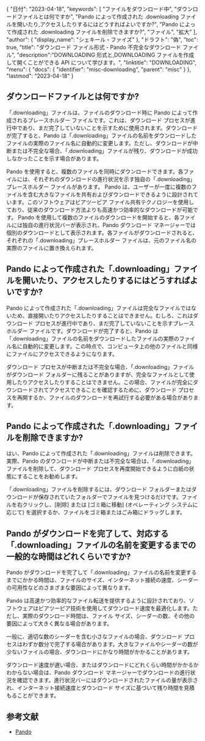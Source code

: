 {
"日付": "2023-04-18",
  "keywords": [
"ファイルをダウンロード中",
"ダウンロードファイルとは何ですか",
"Pando によって作成された .downloading ファイルを開いたり,アクセスしたりするにはどうすればよいですか?",
"Pando によって作成された .downloading ファイルを削除できますか?",
"ファイル",
"拡大"
],
  "author": {
"display_name": "シェキール・ファイズ"
},
"ドラフト": "偽",
"toc": true,
"title": "ダウンロード ファイル形式 - Pando 不完全なダウンロード ファイル",
  "description":"DOWNLOADING 形式と,DOWNLOADING ファイルを作成して開くことができる API について学びます。",
"linktitle": "DOWNLOADING",
  "menu": {
    "docs": {
      "identifier": "misc-downloading",
"parent": "misc"
}
},
"lastmod": "2023-04-18"
}

## ダウンロードファイルとは何ですか?

「.downloading」ファイルは、ファイルのダウンロード時に Pando によって作成されるプレースホルダー ファイルです。これは、ダウンロード プロセスが進行中であり、まだ完了していないことを示すために使用されます。ダウンロードが完了すると、Pando は「.downloading」ファイルの名前をダウンロードしたファイルの実際のファイル名に自動的に変更します。ただし、ダウンロードが中断または不完全な場合、「.downloading」ファイルが残り、ダウンロードが成功しなかったことを示す場合があります。

Pando を使用すると、複数のファイルを同時にダウンロードできます。各ファイルには、それぞれのダウンロードの進行状況を示す独自の「.downloading」プレースホルダー ファイルがあります。 Pando は、ユーザーが一度に複数のファイルを含む大きなファイルを共有およびダウンロードできるように設計されています。このソフトウェアはピアツーピア ファイル共有テクノロジーを使用しており、従来のダウンロード方法よりも高速かつ効率的なダウンロードが可能です。 Pando を使用して複数のファイルのダウンロードを開始すると、各ファイルには独自の進行状況バーが表示され、Pando ダウンロード マネージャーでは個別のダウンロードとして表示されます。各ファイルがダウンロードされると、それぞれの「.downloading」プレースホルダー ファイルは、元のファイル名の実際のファイルに置き換えられます。

## Pando によって作成された「.downloading」ファイルを開いたり、アクセスしたりするにはどうすればよいですか?

Pando によって作成された「.downloading」ファイルは完全なファイルではないため、直接開いたりアクセスしたりすることはできません。むしろ、これはダウンロード プロセスが進行中であり、まだ完了していないことを示すプレースホルダー ファイルです。ダウンロードが完了すると、Pando は「.downloading」ファイルの名前をダウンロードしたファイルの実際のファイル名に自動的に変更します。この時点で、コンピュータ上の他のファイルと同様にファイルにアクセスできるようになります。

ダウンロード プロセスが中断または不完全な場合、「.downloading」ファイルがダウンロード フォルダーに残ることがありますが、完全なファイルとして使用したりアクセスしたりすることはできません。この場合、ファイルが完全にダウンロードされてアクセスできることを確認するために、ダウンロード プロセスを再開するか、ファイルのダウンロードを再試行する必要がある場合があります。

## Pando によって作成された「.downloading」ファイルを削除できますか?

はい、Pando によって作成された「.downloading」ファイルは削除できます。実際、Pando のダウンロードが中断または不完全な場合は、「.downloading」ファイルを削除して、ダウンロード プロセスを再度開始できるように白紙の状態にすることをお勧めします。

「.downloading」ファイルを削除するには、ダウンロード フォルダーまたはダウンロードが保存されていたフォルダーでファイルを見つけるだけです。ファイルを右クリックし、[削除] または [ゴミ箱に移動] (オペレーティング システムに応じて) を選択するか、ファイルをゴミ箱またはごみ箱にドラッグします。

## Pando がダウンロードを完了して、対応する「.downloading」ファイルの名前を変更するまでの一般的な時間はどれくらいですか?

Pando がダウンロードを完了して「.downloading」ファイルの名前を変更するまでにかかる時間は、ファイルのサイズ、インターネット接続の速度、シーダーの可用性などのさまざまな要因によって異なります。

Pando は高速かつ効率的なファイル転送を提供するように設計されており、ソフトウェアはピアツーピア技術を使用してダウンロード速度を最適化します。ただし、実際のダウンロード時間は、ファイル サイズ、シーダーの数、その他の要因によって大きく異なる場合があります。

一般に、適切な数のシーダーを含む小さなファイルの場合、ダウンロード プロセスはわずか数分で完了する場合があります。大きなファイルやシーダーの数が少ないファイルの場合、ダウンロードにかなり時間がかかることがあります。

ダウンロード速度が遅い場合、またはダウンロードにどれくらい時間がかかるかわからない場合は、Pando ダウンロード マネージャーでダウンロードの進行状況を確認できます。進行状況バーにはダウンロードされたファイルの量が表示され、インターネット接続速度とダウンロード サイズに基づいて残り時間を見積もることができます。

## 参考文献
* [Pando](https://download.cnet.com/Pando/3000-2196_4-10546621.html)

